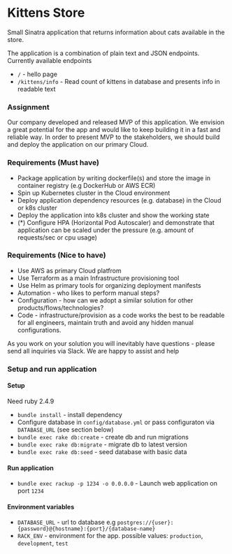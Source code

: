 # Kittens Store
Small Sinatra application that returns information about cats available in the store.

The application is a combination of plain text and JSON endpoints. Currently available endpoints
- `/` - hello page
- `/kittens/info` - Read count of kittens in database and presents info in readable text

### Assignment
Our company developed and released MVP of this application.
We envision a great potential for the app and would like to keep building it in a fast and reliable way.
In order to present MVP to the stakeholders, we should build and deploy the application on our primary Cloud.

### Requirements (Must have)

- Package application by writing dockerfile(s) and store the image in container registry (e.g DockerHub or AWS ECR)
- Spin up Kubernetes cluster in the Cloud environment
- Deploy application dependency resources (e.g. database) in the Cloud or k8s cluster
- Deploy the application into k8s cluster and show the working state
- (*) Configure HPA (Horizontal Pod Autoscaler) and demonstrate that application can be scaled under the pressure (e.g. amount of requests/sec or cpu usage)

### Requirements (Nice to have)

- Use AWS as primary Cloud platfrom
- Use Terraform as a main Infrastructure provisioning tool
- Use Helm as primary tools for organizing deployment manifests
- Automation - who likes to perform manual steps?
- Configuration - how can we adopt a similar solution for other products/flows/technologies?
- Code - infrastructure/provision as a code works the best to be readable for all engineers, maintain truth and avoid any hidden manual configurations.

As you work on your solution you will inevitably have questions - please send all inquiries via Slack. We are happy to assist and help


### Setup and run application

#### Setup
Need ruby 2.4.9
- `bundle install` - install dependency
- Configure database in `config/database.yml` or pass configuraton via `DATABASE_URL` (see section below)
- `bundle exec rake db:create` - create db and run migrations
- `bundle exec rake db:migrate` - migrate db to latest version
- `bundle exec rake db:seed` - seed database with basic data

#### Run application
- `bundle exec rackup -p 1234 -o 0.0.0.0` - Launch web application on port `1234`

#### Environment variables
- `DATABASE_URL` - url to database e.g `postgres://{user}:{password}@{hostname}:{port}/{database-name}`
- `RACK_ENV` - environment for the app. possible values: `production`, `development`, `test`
